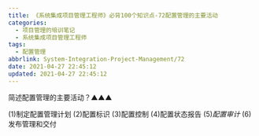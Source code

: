 ```yaml
---
title: 《系统集成项目管理工程师》必背100个知识点-72配置管理的主要活动
categories:
  - 项目管理的培训笔记
  - 系统集成项目管理工程师
tags:
  - 配置管理
abbrlink: System-Integration-Project-Management/72
date: 2021-04-27 22:45:12
updated: 2021-04-27 22:45:12
---
```


简述配置管理的主要活动？▲▲▲

(1)制定配置管理计划
(2)配置标识
(3)配置控制
(4)配置状态报告
(5)*配置审计*
(6)发布管理和交付
